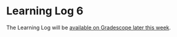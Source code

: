# Learning Log 6

The Learning Log will be [available on Gradescope later this week](https://www.gradescope.ca/courses/5038).